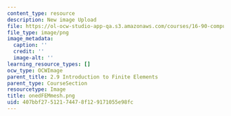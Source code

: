 ```yaml
---
content_type: resource
description: New image Upload
file: https://ol-ocw-studio-app-qa.s3.amazonaws.com/courses/16-90-computational-methods-in-aerospace-engineering-spring-2014/407bbf27512174478f129171055e98fc_onedFEMmesh.png
file_type: image/png
image_metadata:
  caption: ''
  credit: ''
  image-alt: ''
learning_resource_types: []
ocw_type: OCWImage
parent_title: 2.9 Introduction to Finite Elements
parent_type: CourseSection
resourcetype: Image
title: onedFEMmesh.png
uid: 407bbf27-5121-7447-8f12-9171055e98fc
---
```

